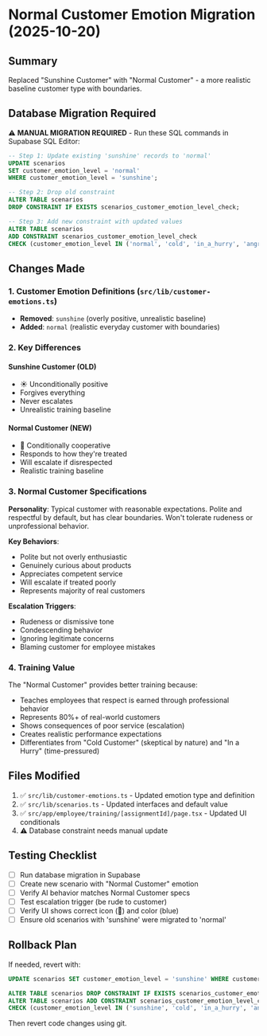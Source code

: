 # Normal Customer Emotion Migration (2025-10-20)

## Summary
Replaced "Sunshine Customer" with "Normal Customer" - a more realistic baseline customer type with boundaries.

## Database Migration Required

⚠️ **MANUAL MIGRATION REQUIRED** - Run these SQL commands in Supabase SQL Editor:

```sql
-- Step 1: Update existing 'sunshine' records to 'normal'
UPDATE scenarios
SET customer_emotion_level = 'normal'
WHERE customer_emotion_level = 'sunshine';

-- Step 2: Drop old constraint
ALTER TABLE scenarios
DROP CONSTRAINT IF EXISTS scenarios_customer_emotion_level_check;

-- Step 3: Add new constraint with updated values
ALTER TABLE scenarios
ADD CONSTRAINT scenarios_customer_emotion_level_check
CHECK (customer_emotion_level IN ('normal', 'cold', 'in_a_hurry', 'angry', 'extremely_angry'));
```

## Changes Made

### 1. Customer Emotion Definitions (`src/lib/customer-emotions.ts`)
- **Removed**: `sunshine` (overly positive, unrealistic baseline)
- **Added**: `normal` (realistic everyday customer with boundaries)

### 2. Key Differences

#### Sunshine Customer (OLD)
- ☀️ Unconditionally positive
- Forgives everything
- Never escalates
- Unrealistic training baseline

#### Normal Customer (NEW)
- 👤 Conditionally cooperative
- Responds to how they're treated
- Will escalate if disrespected
- Realistic training baseline

### 3. Normal Customer Specifications

**Personality**: Typical customer with reasonable expectations. Polite and respectful by default, but has clear boundaries. Won't tolerate rudeness or unprofessional behavior.

**Key Behaviors**:
- Polite but not overly enthusiastic
- Genuinely curious about products
- Appreciates competent service
- Will escalate if treated poorly
- Represents majority of real customers

**Escalation Triggers**:
- Rudeness or dismissive tone
- Condescending behavior
- Ignoring legitimate concerns
- Blaming customer for employee mistakes

### 4. Training Value

The "Normal Customer" provides better training because:
- Teaches employees that respect is earned through professional behavior
- Represents 80%+ of real-world customers
- Shows consequences of poor service (escalation)
- Creates realistic performance expectations
- Differentiates from "Cold Customer" (skeptical by nature) and "In a Hurry" (time-pressured)

## Files Modified

1. ✅ `src/lib/customer-emotions.ts` - Updated emotion type and definition
2. ✅ `src/lib/scenarios.ts` - Updated interfaces and default value
3. ✅ `src/app/employee/training/[assignmentId]/page.tsx` - Updated UI conditionals
4. ⚠️ Database constraint needs manual update

## Testing Checklist

- [ ] Run database migration in Supabase
- [ ] Create new scenario with "Normal Customer" emotion
- [ ] Verify AI behavior matches Normal Customer specs
- [ ] Test escalation trigger (be rude to customer)
- [ ] Verify UI shows correct icon (👤) and color (blue)
- [ ] Ensure old scenarios with 'sunshine' were migrated to 'normal'

## Rollback Plan

If needed, revert with:

```sql
UPDATE scenarios SET customer_emotion_level = 'sunshine' WHERE customer_emotion_level = 'normal';

ALTER TABLE scenarios DROP CONSTRAINT IF EXISTS scenarios_customer_emotion_level_check;
ALTER TABLE scenarios ADD CONSTRAINT scenarios_customer_emotion_level_check
CHECK (customer_emotion_level IN ('sunshine', 'cold', 'in_a_hurry', 'angry', 'extremely_angry'));
```

Then revert code changes using git.
